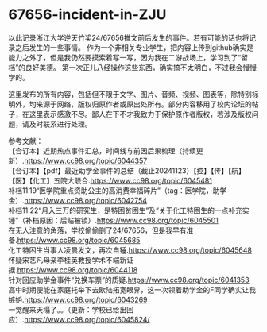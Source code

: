 # 67656-incident-in-ZJU
以此记录浙江大学逆天竹奖24/67656推文前后发生的事件。若有可能的话也将记录之后发生的一些事情。
作为一个非相关专业学生，把内容上传到github确实是能力之外了，但是我仍然要摸索着写一写，因为我在二游战场上，学习到了“留档”的良好美德。
第一次正儿八经操作这些东西，确实搞不太明白，不过我会慢慢学的。

这里发布的所有内容，包括但不限于文字、图片、音频、视频、图表等，除特别标明外，均来源于网络，版权归原作者或原出处所有。部分内容移用了校内论坛的帖子，在这里表示感激不尽。鄙人在下不才我致力于保护原作者版权，若涉及版权问题，请及时联系进行处理。

参考文献：  
【合订本】近期热点事件汇总，时间线与前因后果梳理（持续更新）.https://www.cc98.org/topic/6044357  
【合订本】【pdf】最近助学金事件的总结（截止20241123）【控】【传】【航】【医】【化工】五院大联合.https://www.cc98.org/topic/6045481  
补档11.19“医学院重点资助公主的高消费幸福碎片”（tag：医学院，助学金）.https://www.cc98.org/topic/6042754  
补档11.22“月入三万的研究生，是特困贫困生”及“关于化工特困生的一点补充实锤”（补档原因：后贴被锁）.https://www.cc98.org/topic/6045501  
在无人注意的角落，学校偷偷删了24/67656，但是我早有准备.https://www.cc98.org/topic/6045685  
化工特困生当事人凌晨发文，再次自锤.https://www.cc98.org/topic/6045648  
怀疑宋艺凡母亲李桂英教授学术不端新证据.https://www.cc98.org/topic/6044118  
针对回应助学金事件“兑换车票”的质疑.https://www.cc98.org/topic/6041353  
高中时期便能在家庭托举下去欧陆拓宽眼界，这一次领着助学金的F同学确实让我嫉妒.https://www.cc98.org/topic/6043269  
一觉醒来天塌了。。（更新：学校已给出回应）.https://www.cc98.org/topic/6045824/  

